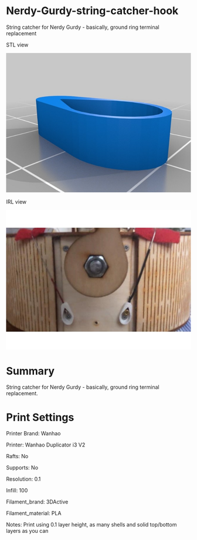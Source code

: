 # Nerdy-Gurdy-string-catcher-hook
String catcher for Nerdy Gurdy - basically, ground ring terminal replacement

STL view

![Alt text](https://github.com/theremotheman/Nerdy-Gurdy-string-catcher-hook/blob/master/images/1.jpg?raw=true "STL view")

IRL view

![Alt text](https://github.com/theremotheman/Nerdy-Gurdy-string-catcher-hook/blob/master/images/2.jpg?raw=true "IRL view")

# Summary

String catcher for Nerdy Gurdy - basically, ground ring terminal replacement.

# Print Settings

Printer Brand: Wanhao

Printer: Wanhao Duplicator i3 V2

Rafts: No

Supports: No

Resolution: 0.1

Infill: 100

Filament_brand: 3DActive

Filament_material: PLA

Notes: 
Print using 0.1 layer height, as many shells and solid top/bottom layers as you can
